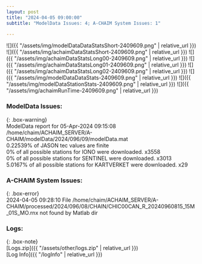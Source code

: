 ```yaml
---
layout: post
title: "2024-04-05 09:00:00"
subtitle: "ModelData Issues: 4; A-CHAIM System Issues: 1"

---
```


![]({{ "/assets/img/modelDataDataStatsShort-2409609.png" | relative_url }})
![]({{ "/assets/img/achaimDataStatsShort-2409609.png" | relative_url }})
![]({{ "/assets/img/achaimDataStatsLong00-2409609.png" | relative_url }})
![]({{ "/assets/img/achaimDataStatsLong01-2409609.png" | relative_url }})
![]({{ "/assets/img/achaimDataStatsLong02-2409609.png" | relative_url }})
![]({{ "/assets/img/modelDataDataStats-2409609.png" | relative_url }})
![]({{ "/assets/img/modelDataStationStats-2409609.png" | relative_url }})
![]({{ "/assets/img/achaimRunTime-2409609.png" | relative_url }})


### ModelData Issues:  
  
{: .box-warning}  
 ModelData report for 05-Apr-2024 09:15:08   
 /home/chaim/ACHAIM_SERVER/A-CHAIM/modelData/2024/096/09/modelData.mat   
 0.22539% of JASON tec values are finite   
 0% of all possible stations for IONO were downloaded. x3558   
 0% of all possible stations for SENTINEL were downloaded. x3013   
 5.0167% of all possible stations for KARTVERKET were downloaded. x29   
  
### A-CHAIM System Issues:  
  
{: .box-error}  
2024-04-05 09:28:10 File /home/chaim/ACHAIM_SERVER/A-CHAIM/processed/2024/096/08/CHAIN/CHIC00CAN_R_20240960815_15M_01S_MO.rnx not found by Matlab dir  

### Logs:  
  
{: .box-note}  
[Logs.zip]({{ "/assets/other/logs.zip" | relative_url }})  
[Log Info]({{ "/logInfo" | relative_url }})  
